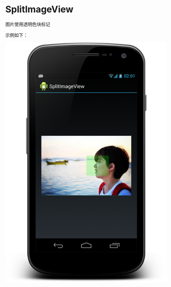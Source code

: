 SplitImageView
==============

图片使用透明色块标记



示例如下：

<img src='https://github.com/oszc/SplitImageView/blob/master/res/drawable/demo.png'/>

